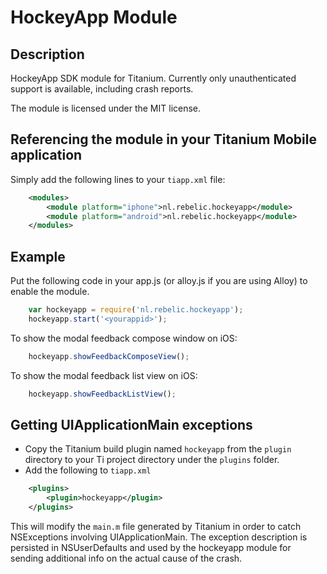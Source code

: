 # HockeyApp Module

## Description

HockeyApp SDK module for Titanium. Currently only unauthenticated support is available, including crash reports.

The module is licensed under the MIT license.

## Referencing the module in your Titanium Mobile application ##

Simply add the following lines to your `tiapp.xml` file:

```xml
    <modules>
        <module platform="iphone">nl.rebelic.hockeyapp</module>
        <module platform="android">nl.rebelic.hockeyapp</module>
    </modules>
```

## Example

Put the following code in your app.js (or alloy.js if you are using Alloy) to enable the module.

```javascript
	var hockeyapp = require('nl.rebelic.hockeyapp');
	hockeyapp.start('<yourappid>');
```
To show the modal feedback compose window on iOS:

```javascript
    hockeyapp.showFeedbackComposeView();
```
To show the modal feedback list view on iOS:

```javascript
    hockeyapp.showFeedbackListView();
```


## Getting UIApplicationMain exceptions

* Copy the Titanium build plugin named `hockeyapp` from the `plugin` directory to your Ti project directory under the
`plugins` folder.
* Add the following to `tiapp.xml`

```xml
    <plugins>
        <plugin>hockeyapp</plugin>
    </plugins>
```

This will modify the `main.m` file generated by Titanium in order to catch NSExceptions involving UIApplicationMain.
The exception description is persisted in NSUserDefaults and used by the hockeyapp module for sending additional info
on the actual cause of the crash.

